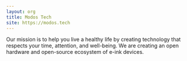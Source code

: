 ```yaml
---
layout: org
title: Modos Tech
site: https://modos.tech
---
```

Our mission is to help you live a healthy life by creating technology that respects your time, attention, and well-being. We are creating an open hardware and open-source ecosystem of e-ink devices.
